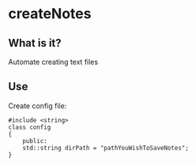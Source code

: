 # createNotes

## What is it?

Automate creating text files

## Use

Create config file:

```
#include <string>
class config
{
    public:
    std::string dirPath = "pathYouWishToSaveNotes";
}
```
